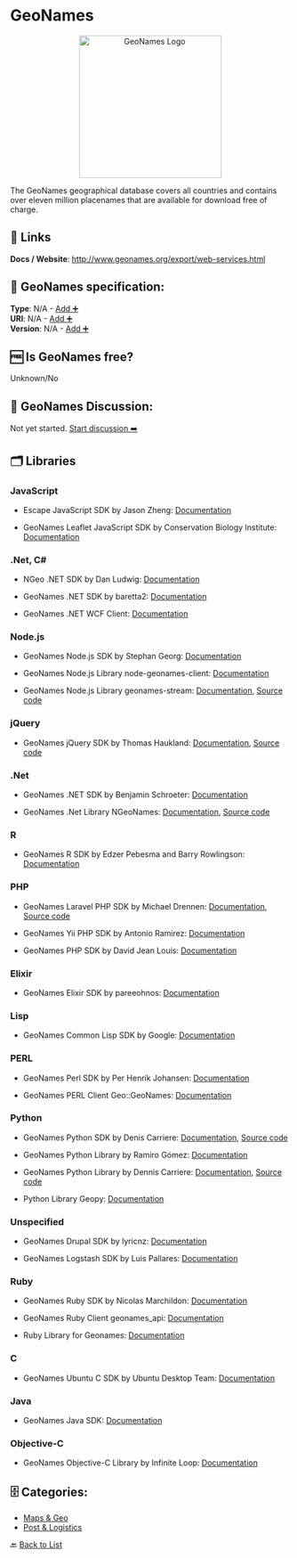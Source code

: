 # GeoNames
<p align="center">
    <img width="256" src="https://raw.githubusercontent.com/apis-list/apis-list/main/apis/geonames/logo_256x256.png" alt="GeoNames Logo"/>
</p>
The GeoNames geographical database covers all countries and contains over eleven million placenames that are available for download free of charge.

##  🔗 Links
**Docs / Website**: http://www.geonames.org/export/web-services.html

## 🧬 GeoNames specification:
**Type**: N/A - [Add ➕](https://github.com/apis-list/apis-list/edit/main/apis-list.yaml)  
**URI**: N/A - [Add ➕](https://github.com/apis-list/apis-list/edit/main/apis-list.yaml)  
**Version**: N/A - [Add ➕](https://github.com/apis-list/apis-list/edit/main/apis-list.yaml)

## 🆓 Is GeoNames free?
 Unknown/No 

## 💬 GeoNames Discussion:
Not yet started. [Start discussion ➡️](https://github.com/apis-list/apis-list/discussions/new)

## 🗂️ Libraries
### JavaScript
- Escape JavaScript SDK by Jason Zheng: [Documentation](https://github.com/JasonZheng20/Escape)

- GeoNames Leaflet JavaScript SDK by Conservation Biology Institute: [Documentation](https://github.com/consbio/Leaflet.Geonames)

### .Net, C#
- NGeo .NET SDK by Dan Ludwig: [Documentation](https://github.com/danludwig/NGeo)

- GeoNames .NET SDK by baretta2: [Documentation](https://www.codeproject.com/Articles/30627/GeoNames-NET-WCF-Client)

- GeoNames .NET WCF Client: [Documentation](http://www.codeproject.com/Articles/30627/GeoNames-NET-WCF-Client)

### Node.js
- GeoNames Node.js SDK by Stephan Georg: [Documentation](https://github.com/StephanGeorg/geocoder-geonames)

- GeoNames Node.js Library node-geonames-client: [Documentation](https://www.npmjs.com/package/node-geonames-client)

- GeoNames Node.js Library geonames-stream: [Documentation](https://github.com/geopipes/geonames-stream), [Source code](https://www.npmjs.com/package/geonames-stream)

### jQuery
- GeoNames jQuery SDK by Thomas Haukland: [Documentation](http://tompi.github.io/jeoquery/), [Source code](https://github.com/tompi/jeoquery)

### .Net
- GeoNames .NET SDK by Benjamin Schroeter: [Documentation](http://geonamesdotorgdotnet.codeplex.com/)

- GeoNames .Net Library NGeoNames: [Documentation](https://github.com/RobThree/NGeoNames), [Source code](https://www.nuget.org/packages/NGeoNames/)

### R
- GeoNames R SDK by Edzer Pebesma and Barry Rowlingson: [Documentation](http://geonames.r-forge.r-project.org/)

### PHP
- GeoNames Laravel PHP SDK by Michael Drennen: [Documentation](https://packagist.org/packages/michaeldrennen/geonames), [Source code](https://github.com/michaeldrennen/geonames)

- GeoNames Yii PHP SDK by Antonio Ramirez: [Documentation](http://www.yiiframework.com/extension/egeonameservice/)

- GeoNames PHP SDK by David Jean Louis: [Documentation](http://pear.php.net/package/Services_GeoNames)

### Elixir
- GeoNames Elixir SDK by pareeohnos: [Documentation](https://github.com/pareeohnos/geonames-elixir)

### Lisp
- GeoNames Common Lisp SDK by Google: [Documentation](https://code.google.com/archive/p/cl-geonames/)

### PERL
- GeoNames Perl SDK by Per Henrik Johansen: [Documentation](http://search.cpan.org/~nicomen/Geo-GeoNames/lib/Geo/GeoNames.pm)

- GeoNames PERL Client Geo::GeoNames: [Documentation](http://search.cpan.org/~perhenrik/Geo-GeoNames/lib/Geo/GeoNames.pm)

### Python
- GeoNames Python SDK by Denis Carriere: [Documentation](http://geocoder.readthedocs.io/providers/GeoNames.html), [Source code](https://github.com/DenisCarriere/geocoder)

- GeoNames Python Library by Ramiro Gómez: [Documentation](https://github.com/yaph/geonamescache)

- GeoNames Python Library by Dennis Carriere: [Documentation](https://pypi.python.org/pypi/geonames), [Source code](https://pypi.python.org/pypi/geonames/0.1.2)

- Python Library Geopy: [Documentation](https://github.com/geopy/geopy)

### Unspecified
- GeoNames Drupal SDK by lyricnz: [Documentation](https://www.drupal.org/project/geonames)

- GeoNames Logstash SDK by Luis Pallares: [Documentation](https://github.com/panchicore/es-geonames/tree/master/logstash)

### Ruby
- GeoNames Ruby SDK by Nicolas Marchildon: [Documentation](https://github.com/elecnix/ruby-geonames)

- GeoNames Ruby Client geonames_api: [Documentation](https://github.com/buytruckload/geonames_api)

- Ruby Library for Geonames: [Documentation](http://www.tbcn.ca/ruby_geonames)

### C
- GeoNames Ubuntu C SDK by Ubuntu Desktop Team: [Documentation](https://packages.ubuntu.com/bionic/geoclue-geonames)

### Java
- GeoNames Java SDK: [Documentation](http://www.geonames.org/source-code/)

### Objective-C
- GeoNames Objective-C Library by Infinite Loop: [Documentation](http://www.infinite-loop.dk/developer/ilgeonames/)


## 🗄️ Categories:
- [Maps & Geo](https://github.com/apis-list/apis-list#maps--geo-)
- [Post & Logistics](https://github.com/apis-list/apis-list#post--logistics-)

🔙  [Back to List](https://github.com/apis-list/apis-list)
